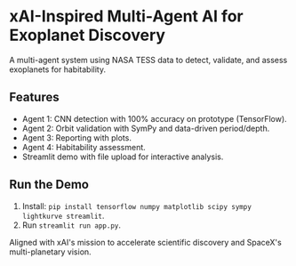 # xAI-Inspired Multi-Agent AI for Exoplanet Discovery
A multi-agent system using NASA TESS data to detect, validate, and assess exoplanets for habitability.

## Features
- Agent 1: CNN detection with 100% accuracy on prototype (TensorFlow).
- Agent 2: Orbit validation with SymPy and data-driven period/depth.
- Agent 3: Reporting with plots.
- Agent 4: Habitability assessment.
- Streamlit demo with file upload for interactive analysis.

## Run the Demo
1. Install: `pip install tensorflow numpy matplotlib scipy sympy lightkurve streamlit`.
2. Run `streamlit run app.py`.

Aligned with xAI's mission to accelerate scientific discovery and SpaceX's multi-planetary vision.
